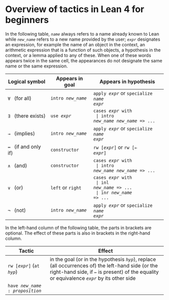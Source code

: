 # Overview of tactics in Lean 4 for beginners

In the following table, <code>*name*</code> always refers to a name already known to Lean
while <code>*new_name*</code> refers to a new name provided by the user;
<code>*expr*</code> designates an expression,
for example the name of an object in the context,
an arithmetic expression that is a function of such objects,
a hypothesis in the context,
or a lemma applied to any of these.
When one of these words appears twice in the same cell,
the appearances do not designate the same name or the same expression.

| Logical symbol                        | Appears in goal                         | Appears in hypothesis                                                                                                  |
|---------------------------------------|-----------------------------------------|------------------------------------------------------------------------------------------------------------------------|
| <code>∀</code>&ensp; (for all)        | <code>intro *new_name*</code>           | <code>apply *expr*</code> or <code>specialize *name* *expr*</code>                                                     |
| <code>∃</code>&ensp; (there exists)   | <code>use *expr*</code>                 | <code>cases *expr* with</code> <br><code>  \| intro *new_name* *new_name* => ...</code>                                |
| <code>→</code>&ensp; (implies)        | <code>intro *new_name*</code>           | <code>apply *expr*</code> or <code>specialize *name* *expr*</code>                                                     |
| <code>↔</code>&ensp; (if and only if) | <code>constructor</code>                | <code>rw [*expr*]</code> or <code>rw [← *expr*]</code>                                                                 |
| <code>∧</code>&ensp; (and)            | <code>constructor</code>                | <code>cases *expr* with</code> <br><code>  \| intro *new_name* *new_name* => ...</code>                                |
| <code>∨</code>&ensp; (or)             | <code>left</code> or <code>right</code> | <code>cases *expr* with</code> <br><code>  \| inl *new_name* => ...</code> <br><code>  \| inr *new_name* => ...</code> |
| <code>¬</code>&ensp; (not)            | <code>intro *new_name*</code>           | <code>apply *expr*</code> or <code>specialize *name* *expr*</code>                                                     |

In the left-hand column of the following table, the parts in brackets are optional.
The effect of these parts is also in brackets in the right-hand column.

| Tactic                                           | Effect                                                                                                                                                                                                                             |
|--------------------------------------------------|------------------------------------------------------------------------------------------------------------------------------------------------------------------------------------------------------------------------------------|
| <code>rw [*expr*]</code> (<code>at *hyp*</code>) | in the goal (or in the hypothesis <code>*hyp*</code>), replace (all occurrences of) the left-hand side (or the right-hand side, if <code>←</code> is present) of the equality or equivalence <code>*expr*</code> by its other side |
| <code>have *new_name* : *proposition*</code>     |                                                                                                                                                                                                                                    |
